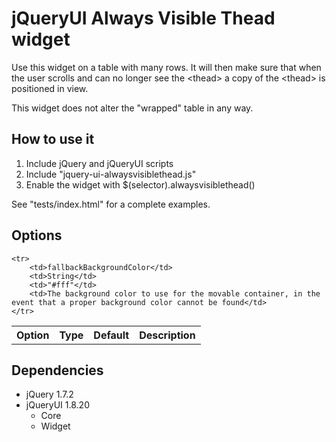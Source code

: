 jQueryUI Always Visible Thead widget
===================

Use this widget on a table with many rows. It will then make sure that when the user scrolls and can no longer see the &lt;thead&gt;
a copy of the &lt;thead&gt; is positioned in view.

This widget does not alter the "wrapped" table in any way.


How to use it
----------

1. Include jQuery and jQueryUI scripts
2. Include "jquery-ui-alwaysvisiblethead.js"
3. Enable the widget with $(selector).alwaysvisiblethead()

See "tests/index.html" for a complete examples.


Options
----------

<table>
	<tr>
		<th>Option</th>
		<th>Type</th>
		<th>Default</th>
		<th>Description</th>
	</tr>
	
	<tr>
		<td>fallbackBackgroundColor</td>
		<td>String</td>
		<td>"#fff"</td>
		<td>The background color to use for the movable container, in the event that a proper background color cannot be found</td>
	</tr>

</table>


Dependencies
----------
* jQuery 1.7.2
* jQueryUI 1.8.20
	* Core
	* Widget

